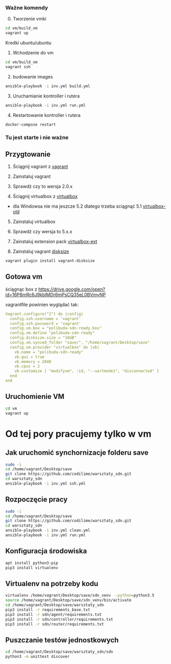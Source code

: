 ### Ważne komendy
0) Tworzenie vmki
```bash
cd vm/build_vm
vagrant up
```

Kredki ubuntu/ubuntu

1) Wchodzenie do vm
```bash
cd vm/build_vm
vagrant ssh
```

2) budowanie images
```bash
ansible-playbook -i inv.yml build.yml
```

3) Uruchamianie kontroller i rutera
```bash
ansible-playbook -i inv.yml run.yml
```

4) Restartowanie kontroller i rutera
```bash
docker-compose restart
```



### Tu jest starte i nie ważne
## Przygtowanie

1) Ściągnij vagrant z [vagrant](https://www.vagrantup.com/downloads.html)

2) Zainstaluj vagrant 

3) Sprawdź czy to wersja  2.0.x

4) Ściągnij virtualbox z [virtualbox](https://www.virtualbox.org/wiki/Downloads)
* dla Windowsa nie ma jeszcze 5.2 dlatego trzeba sciągnąć 5.1 [virtualbox-old](https://www.virtualbox.org/wiki/Download_Old_Builds_5_1)

5) Zainstaluj virtualbox

6) Sprawdź czy wersja to 5.x.x

7) Zainstaluj extension pack [virtualbox-ext](https://download.virtualbox.org/virtualbox/5.2.8/Oracle_VM_VirtualBox_Extension_Pack-5.2.8.vbox-extpack)

8) Zainstaluj vagrant [disksize](https://github.com/sprotheroe/vagrant-disksize)
```bash
vagrant plugin install vagrant-disksize
```


## Gotowa vm
ściągnąc box z https://drive.google.com/open?id=16P8mRc6J9kblMDr6mPsCQ35eL0BVmyNP

vagrantfile powinien wyglądać tak:

```yaml
Vagrant.configure("2") do |config|
  config.ssh.username = 'vagrant'
  config.ssh.password = 'vagrant'
  config.vm.box = "polibuda-sdn-ready.box"
  config.vm.define "polibuda-sdn-ready"
  config.disksize.size = "16GB"
  config.vm.synced_folder "save/", "/home/vagrant/Desktop/save"
  config.vm.provider "virtualbox" do |vb|
    vb.name = "polibuda-sdn-ready"
    vb.gui = true
    vb.memory = 2048
    vb.cpus = 2
    vb.customize [ "modifyvm", :id, "--uartmode1", "disconnected" ]
  end
end

```

## Uruchomienie VM

```bash
cd vm
vagrant up

```

# Od tej pory pracujemy tylko w vm

## Jak uruchomić synchornizacje folderu save

```bash
sudo -i
cd /home/vagrant/Desktop/save
git clone https://github.com/codilime/warsztaty_sdn.git
cd warsztaty_sdn
ansible-playbook -i inv.yml ssh.yml
```

## Rozpoczęcie pracy

```bash
sudo -i
cd /home/vagrant/Desktop/save
git clone https://github.com/codilime/warsztaty_sdn.git
cd warsztaty_sdn
ansible-playbook -i inv.yml clean.yml
ansible-playbook -i inv.yml run.yml
```

## Konfiguracja środowiska

```bash
apt install python3-pip
pip3 install virtualenv
```

## Virtualenv na potrzeby kodu

```bash
virtualenv /home/vagrant/Desktop/save/sdn_venv --python=python3.5
source /home/vagrant/Desktop/save/sdn_venv/bin/activate
cd /home/vagrant/Desktop/save/warsztaty_sdn
pip3 install -r requirements_base.txt
pip3 install -r sdn/agent/requirements.txt
pip3 install -r sdn/controller/requirements.txt
pip3 install -r sdn/router/requirements.txt
```

## Puszczanie testów jednostkowych

```bash
cd /home/vagrant/Desktop/save/warsztaty_sdn/sdn
python3 -m unittest discover
```